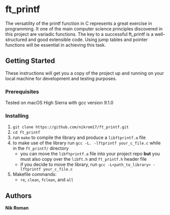 # ft_printf

The versatility of the printf function in C represents a great exercise in programming. It one of the main computer science principles discovered in this project are variadic functions. The key to a successful ft_printf is a well-structured and good extensible code. Using jump tables and pointer functions will be essential in achieving this task.

## Getting Started

These instructions will get you a copy of the project up and running on your local machine for development and testing purposes.

### Prerequisites

Tested on macOS High Sierra with gcc version 9.1.0

### Installing

1. `git clone https://github.com/nikrom17/ft_printf.git`
2. `cd ft_printf`
3. run `make` to compile the library and produce a `libftprintf.a` file
4. to make use of the library run `gcc -L. -lftprintf your_c_file.c` while in the `ft_printf/` directory
	* you can move the `libftprintf.a` file into your project repo **but** you must also copy over the `libft.h` and `ft_printf.h` header file
	* if you decide to move the library, run `gcc -L<path_to_library> -lftprintf your_c_file.c`
5. Makefile commands:
	* `re`, `clean`, `fclean`, and `all`

## Authors

**Nik Roman**
